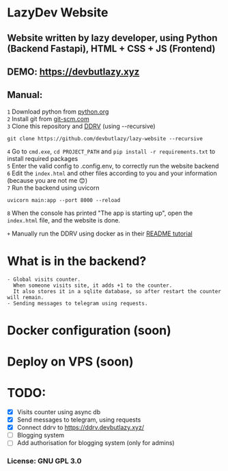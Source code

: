 # LazyDev Website 
## Website written by lazy developer, using Python (Backend Fastapi), HTML + CSS + JS (Frontend)

## DEMO: https://devbutlazy.xyz

## Manual:
`1` Download python from [python.org](https://www.python.org/ftp/python/3.11.0/python-3.11.0-amd64.exe)  
`2` Install git from [git-scm.com](https://github.com/git-for-windows/git/releases/download/v2.44.0.windows.1/Git-2.44.0-64-bit.exe)  
`3` Clone this repository and [DDRV](https://github.com/forscht/ddrive) (using --recursive)
```
git clone https://github.com/devbutlazy/lazy-website --recursive
```
`4` Go to `cmd.exe`, `cd PROJECT_PATH` and `pip install -r requirements.txt` to install required packages   
`5` Enter the valid config to .config.env, to correctly run the website backend    
`6` Edit the `index.html` and other files according to you and your information (because you are not me 😊)   
`7` Run the backend using uvicorn 
```
uvicorn main:app --port 8000 --reload
```
`8` When the console has printed "The app is starting up", open the `index.html` file, and the website is done. 

`+` Manually run the DDRV using docker as in their [README tutorial](https://github.com/forscht/ddrive/blob/4.x/README.md)


# What is in the backend?

    - Global visits counter. 
      When someone visits site, it adds +1 to the counter. 
      It also stores it in a sqlite database, so after restart the counter will remain.
    - Sending messages to telegram using requests.

# Docker configuration (soon)

# Deploy on VPS (soon)


# TODO:
- [x] Visits counter using async db
- [x] Send messages to telegram, using requests
- [x] Connect ddrv to https://ddrv.devbutlazy.xyz/
- [ ] Blogging system
- [ ] Add authorisation for blogging system (only for admins)

### License: GNU GPL 3.0 
